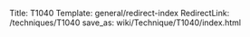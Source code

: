 Title: T1040
Template: general/redirect-index
RedirectLink: /techniques/T1040
save_as: wiki/Technique/T1040/index.html